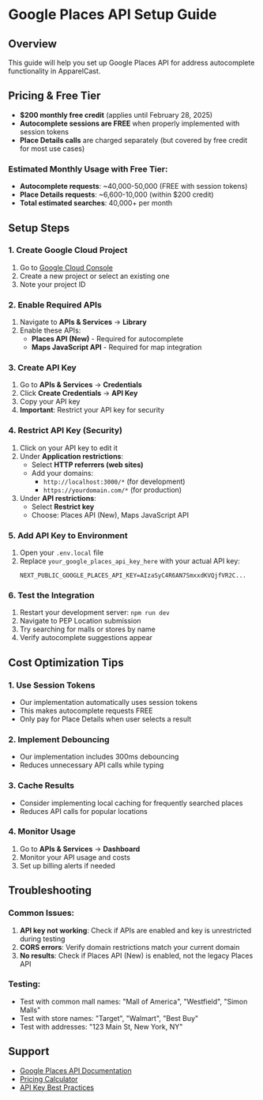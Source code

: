 # Google Places API Setup Guide

## Overview
This guide will help you set up Google Places API for address autocomplete functionality in ApparelCast.

## Pricing & Free Tier
- **$200 monthly free credit** (applies until February 28, 2025)
- **Autocomplete sessions are FREE** when properly implemented with session tokens
- **Place Details calls** are charged separately (but covered by free credit for most use cases)

### Estimated Monthly Usage with Free Tier:
- **Autocomplete requests**: ~40,000-50,000 (FREE with session tokens)
- **Place Details requests**: ~6,600-10,000 (within $200 credit)
- **Total estimated searches**: 40,000+ per month

## Setup Steps

### 1. Create Google Cloud Project
1. Go to [Google Cloud Console](https://console.cloud.google.com/)
2. Create a new project or select an existing one
3. Note your project ID

### 2. Enable Required APIs
1. Navigate to **APIs & Services** → **Library**
2. Enable these APIs:
   - **Places API (New)** - Required for autocomplete
   - **Maps JavaScript API** - Required for map integration

### 3. Create API Key
1. Go to **APIs & Services** → **Credentials**
2. Click **Create Credentials** → **API Key**
3. Copy your API key
4. **Important**: Restrict your API key for security

### 4. Restrict API Key (Security)
1. Click on your API key to edit it
2. Under **Application restrictions**:
   - Select **HTTP referrers (web sites)**
   - Add your domains:
     - `http://localhost:3000/*` (for development)
     - `https://yourdomain.com/*` (for production)
3. Under **API restrictions**:
   - Select **Restrict key**
   - Choose: Places API (New), Maps JavaScript API

### 5. Add API Key to Environment
1. Open your `.env.local` file
2. Replace `your_google_places_api_key_here` with your actual API key:
   ```
   NEXT_PUBLIC_GOOGLE_PLACES_API_KEY=AIzaSyC4R6AN7SmxxdKVQjfVR2C...
   ```

### 6. Test the Integration
1. Restart your development server: `npm run dev`
2. Navigate to PEP Location submission
3. Try searching for malls or stores by name
4. Verify autocomplete suggestions appear

## Cost Optimization Tips

### 1. Use Session Tokens
- Our implementation automatically uses session tokens
- This makes autocomplete requests FREE
- Only pay for Place Details when user selects a result

### 2. Implement Debouncing
- Our implementation includes 300ms debouncing
- Reduces unnecessary API calls while typing

### 3. Cache Results
- Consider implementing local caching for frequently searched places
- Reduces API calls for popular locations

### 4. Monitor Usage
1. Go to **APIs & Services** → **Dashboard**
2. Monitor your API usage and costs
3. Set up billing alerts if needed

## Troubleshooting

### Common Issues:
1. **API key not working**: Check if APIs are enabled and key is unrestricted during testing
2. **CORS errors**: Verify domain restrictions match your current domain
3. **No results**: Check if Places API (New) is enabled, not the legacy Places API

### Testing:
- Test with common mall names: "Mall of America", "Westfield", "Simon Malls"
- Test with store names: "Target", "Walmart", "Best Buy"
- Test with addresses: "123 Main St, New York, NY"

## Support
- [Google Places API Documentation](https://developers.google.com/maps/documentation/places/web-service)
- [Pricing Calculator](https://mapsplatform.google.com/pricing/)
- [API Key Best Practices](https://developers.google.com/maps/api-security-best-practices)